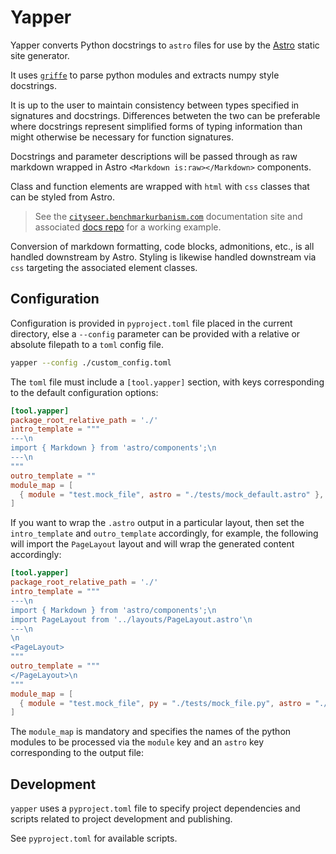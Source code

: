 # Yapper

Yapper converts Python docstrings to `astro` files for use by the [Astro](https://astro.build/) static site generator.

It uses [`griffe`](https://github.com/mkdocstrings/griffe) to parse python modules and extracts numpy style docstrings.

It is up to the user to maintain consistency between types specified in signatures and docstrings. Differences betweten the two can be preferable where docstrings represent simplified forms of typing information than might otherwise be necessary for function signatures.

Docstrings and parameter descriptions will be passed through as raw markdown wrapped in Astro `<Markdown is:raw></Markdown>` components.

Class and function elements are wrapped with `html` with `css` classes that can be styled from Astro.

> See the [`cityseer.benchmarkurbanism.com`](https://cityseer.benchmarkurbanism.com) documentation site and associated [docs repo](https://github.com/benchmark-urbanism/cityseer-api/tree/master/docs) for a working example.

Conversion of markdown formatting, code blocks, admonitions, etc., is all handled downstream by Astro. Styling is likewise handled downstream via `css` targeting the associated element classes.

## Configuration

Configuration is provided in `pyproject.toml` file placed in the current directory, else a `--config` parameter can be provided with a relative or absolute filepath to a `toml` config file.

```bash
yapper --config ./custom_config.toml
```

The `toml` file must include a `[tool.yapper]` section, with keys corresponding to the default configuration options:

```toml
[tool.yapper]
package_root_relative_path = './'
intro_template = """
---\n
import { Markdown } from 'astro/components';\n
---\n
"""
outro_template = ""
module_map = [
  { module = "test.mock_file", astro = "./tests/mock_default.astro" },
]
```

If you want to wrap the `.astro` output in a particular layout, then set the `intro_template` and `outro_template` accordingly, for example, the following will import the `PageLayout` layout and will wrap the generated content accordingly:

```toml
[tool.yapper]
package_root_relative_path = './'
intro_template = """
---\n
import { Markdown } from 'astro/components';\n
import PageLayout from '../layouts/PageLayout.astro'\n
---\n
\n
<PageLayout>
"""
outro_template = """
</PageLayout>\n
"""
module_map = [
  { module = "test.mock_file", py = "./tests/mock_file.py", astro = "./tests/mock_default.astro" },
]
```

The `module_map` is mandatory and specifies the names of the python modules to be processed via the `module` key and an `astro` key corresponding to the output file:

## Development

`yapper` uses a `pyproject.toml` file to specify project dependencies and scripts related to project development and publishing.

See `pyproject.toml` for available scripts.
